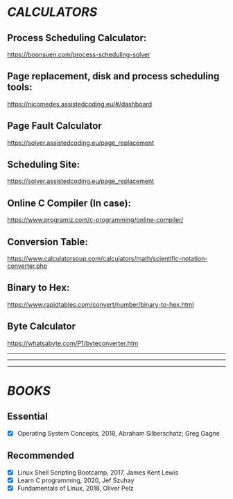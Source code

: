 # _CALCULATORS_
## __Process Scheduling Calculator:__
https://boonsuen.com/process-scheduling-solver

## __Page replacement, disk and process scheduling tools:__
https://nicomedes.assistedcoding.eu/#/dashboard

## __Page Fault Calculator__
https://solver.assistedcoding.eu/page_replacement

## __Scheduling Site:__
https://solver.assistedcoding.eu/page_replacement

## __Online C Compiler (In case):__
https://www.programiz.com/c-programming/online-compiler/

## __Conversion Table:__
https://www.calculatorsoup.com/calculators/math/scientific-notation-converter.php

## __Binary to Hex:__
https://www.rapidtables.com/convert/number/binary-to-hex.html

## __Byte Calculator__
https://whatsabyte.com/P1/byteconverter.htm

--------------------------------------------------
--------------------------------------------------
--------------------------------------------------

# _BOOKS_
## __Essential__
- [x] Operating System Concepts, 2018, Abraham Silberschatz; Greg Gagne

## __Recommended__
- [x] Linux Shell Scripting Bootcamp, 2017, James Kent Lewis
- [x] Learn C programming, 2020, Jef Szuhay
- [x] Fundamentals of Linux, 2018, Oliver Pelz
